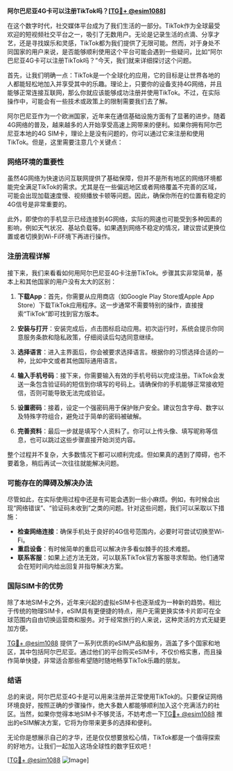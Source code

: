 **阿尔巴尼亚4G卡可以注册TikTok吗？[[TG💪+ @esim1088](https://t.me/s/esim1088)]**

在这个数字时代，社交媒体平台成为了我们生活的一部分。TikTok作为全球最受欢迎的短视频社交平台之一，吸引了无数用户。无论是记录生活的点滴、分享才艺，还是寻找娱乐和灵感，TikTok都为我们提供了无限可能。然而，对于身处不同国家的用户来说，是否能够顺利使用这个平台可能会遇到一些疑问，比如“阿尔巴尼亚4G卡可以注册TikTok吗？”今天，我们就来详细探讨这个问题。

首先，让我们明确一点：TikTok是一个全球化的应用，它的目标是让世界各地的人都能轻松地加入并享受其中的乐趣。理论上，只要你的设备支持4G网络，并且能够正常连接互联网，那么你就应该能够成功注册并使用TikTok。不过，在实际操作中，可能会有一些技术或政策上的限制需要我们去了解。

阿尔巴尼亚作为一个欧洲国家，近年来在通信基础设施方面有了显著的进步。随着4G网络的普及，越来越多的人开始享受高速上网带来的便利。如果你拥有阿尔巴尼亚本地的4G SIM卡，理论上是没有问题的，你可以通过它来注册和使用TikTok。但是，这里需要注意几个关键点：

### 网络环境的重要性

虽然4G网络为快速访问互联网提供了基础保障，但并不是所有地区的网络环境都能完全满足TikTok的需求。尤其是在一些偏远地区或者网络覆盖不完善的区域，可能会出现加载速度慢、视频播放卡顿等问题。因此，确保你所在的位置有稳定的4G信号是非常重要的。

此外，即使你的手机显示已经连接到4G网络，实际的网速也可能受到多种因素的影响，例如天气状况、基站负载等。如果遇到网络不稳定的情况，建议尝试更换位置或者切换到Wi-Fi环境下再进行操作。

### 注册流程详解

接下来，我们来看看如何用阿尔巴尼亚4G卡注册TikTok。步骤其实非常简单，基本上和其他国家的用户没有太大的区别：

1. **下载App**：首先，你需要从应用商店（如Google Play Store或Apple App Store）下载TikTok应用程序。这一步通常不需要特别的操作，直接搜索“TikTok”即可找到官方版本。

2. **安装与打开**：安装完成后，点击图标启动应用。初次运行时，系统会提示你同意服务条款和隐私政策，仔细阅读后勾选同意继续。

3. **选择语言**：进入主界面后，你会被要求选择语言。根据你的习惯选择合适的一种，比如中文或者其他国际通用语言。

4. **输入手机号码**：接下来，你需要输入有效的手机号码以完成注册。TikTok会发送一条包含验证码的短信到你填写的号码上。请确保你的手机能够正常接收短信，否则可能导致无法完成验证。

5. **设置密码**：接着，设定一个强密码用于保护账户安全。建议包含字母、数字以及特殊字符组合，避免过于简单的密码被破解。

6. **完善资料**：最后一步就是填写个人资料了。你可以上传头像、填写昵称等信息，也可以跳过这些步骤直接开始浏览内容。

整个过程并不复杂，大多数情况下都可以顺利完成。但如果真的遇到了障碍，也不要着急，稍后再试一次往往就能解决问题。

### 可能存在的障碍及解决办法

尽管如此，在实际使用过程中还是有可能会遇到一些小麻烦。例如，有时候会出现“网络错误”、“验证码未收到”之类的问题。针对这些问题，我们可以采取以下措施：

- **检查网络连接**：确保手机处于良好的4G信号范围内，必要时可尝试切换至Wi-Fi。
- **重启设备**：有时候简单的重启可以解决许多看似棘手的技术难题。
- **联系客服**：如果上述方法无效，可以联系TikTok官方客服寻求帮助。他们通常会在短时间内给出回复并指导解决方案。

### 国际SIM卡的优势

除了本地SIM卡之外，近年来兴起的虚拟eSIM卡也逐渐成为一种新的趋势。相比于传统的物理SIM卡，eSIM具有更便捷的特点，用户无需更换实体卡片即可在全球范围内自由切换运营商和服务。对于经常旅行的人来说，这种灵活的方式无疑更加方便。

[TG💪+ @esim1088](https://t.me/s/esim1088) 提供了一系列优质的eSIM产品和服务，涵盖了多个国家和地区，其中包括阿尔巴尼亚。通过他们的平台购买eSIM卡，不仅价格实惠，而且操作简单快捷，非常适合那些希望随时随地畅享TikTok乐趣的朋友。

### 结语

总的来说，阿尔巴尼亚4G卡是可以用来注册并正常使用TikTok的。只要保证网络环境良好，按照正确的步骤操作，绝大多数人都能够顺利加入这个充满活力的社区。当然，如果你觉得本地SIM卡不够灵活，不妨考虑一下[TG💪+ @esim1088](https://t.me/s/esim1088) 推出的eSIM解决方案，它将为你带来更多的选择和便利。

无论你是想展示自己的才华，还是仅仅想要放松心情，TikTok都是一个值得探索的好地方。让我们一起加入这场全球性的数字狂欢吧！

[[TG💪+ @esim1088](https://t.me/s/esim1088) ![Image](https://i.postimg.cc/4NQfJmqS/Snipaste-2025-05-13-00-14-12.png)]